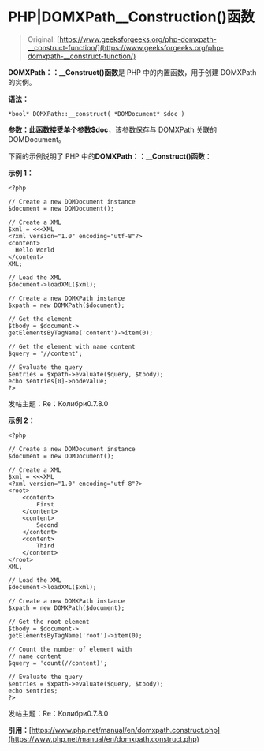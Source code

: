 # PHP|DOMXPath__Construction()函数

> Original: [https://www.geeksforgeeks.org/php-domxpath-__construct-function/](https://www.geeksforgeeks.org/php-domxpath-__construct-function/)

**DOMXPath：：__Construct()函数**是 PHP 中的内置函数，用于创建 DOMXPath 的实例。

**语法：**

```
*bool* DOMXPath::__construct( *DOMDocument* $doc )
```

**参数：**此函数接受单个参数**$doc**，该参数保存与 DOMXPath 关联的 DOMDocument。

下面的示例说明了 PHP 中的**DOMXPath：：__Construct()函数**：

**示例 1：**

```
<?php

// Create a new DOMDocument instance
$document = new DOMDocument();

// Create a XML
$xml = <<<XML
<?xml version="1.0" encoding="utf-8"?>
<content>
  Hello World
</content>
XML;

// Load the XML
$document->loadXML($xml);

// Create a new DOMXPath instance
$xpath = new DOMXPath($document);

// Get the element
$tbody = $document->
getElementsByTagName('content')->item(0);

// Get the element with name content
$query = '//content';

// Evaluate the query
$entries = $xpath->evaluate($query, $tbody);
echo $entries[0]->nodeValue;
?>
```

发帖主题：Re：Колибри0.7.8.0

**示例 2：**

```
<?php

// Create a new DOMDocument instance
$document = new DOMDocument();

// Create a XML
$xml = <<<XML
<?xml version="1.0" encoding="utf-8"?>
<root>
    <content>
        First
    </content>
    <content>
        Second
    </content>
    <content>
        Third
    </content>
</root>
XML;

// Load the XML
$document->loadXML($xml);

// Create a new DOMXPath instance
$xpath = new DOMXPath($document);

// Get the root element
$tbody = $document->
getElementsByTagName('root')->item(0);

// Count the number of element with 
// name content
$query = 'count(//content)';

// Evaluate the query
$entries = $xpath->evaluate($query, $tbody);
echo $entries;
?>
```

发帖主题：Re：Колибри0.7.8.0

**引用：**[https://www.php.net/manual/en/domxpath.construct.php](https://www.php.net/manual/en/domxpath.construct.php)